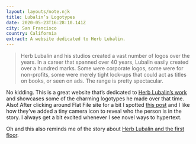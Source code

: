 ```yaml
---
layout: layouts/note.njk
title: Lubalin’s Logotypes
date: 2020-05-23T16:28:10.141Z
city: San Francisco
country: California
extract: A website dedicated to Herb Lubalin.
---
```


> Herb Lubalin and his studios created a vast number of logos over the years. In a career that spanned over 40 years, Lubalin easily created over a hundred marks. Some were corporate logos, some were for non-profits, some were merely tight lock-ups that could act as titles on books, or seen on ads. The range is pretty spectacular.

No kidding. This is a great website that’s dedicated to [Herb Lubalin’s work](https://readymag.com/flatfile/11-logotypes/) and showcases some of the charming logotypes he made over that time. Also! After clicking around Flat File site for a bit I spotted [this post](https://readymag.com/flatfile/01-fact/intro/) and I like how they’ve added a tiny camera icon to reveal who the person is in the story. I always get a bit excited whenever I see novel ways to hypertext.

Oh and this also reminds me of the story about [Herb Lubalin and the first floor](https://www.robinrendle.com/notes/the-first-floor).
